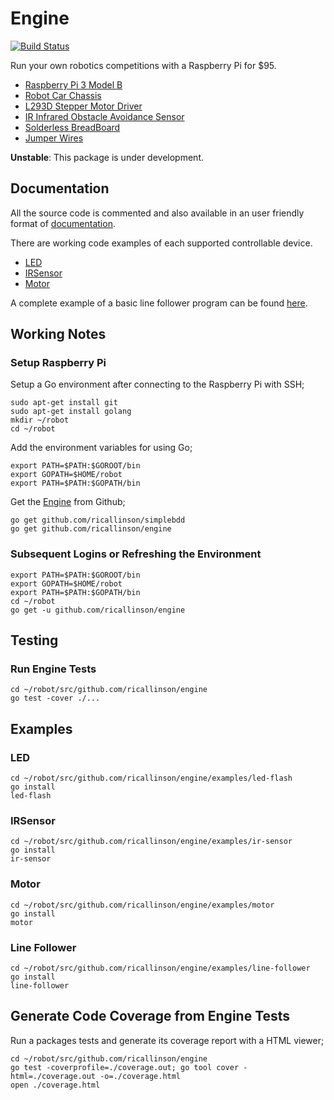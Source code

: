 # Engine

[![Build Status](https://travis-ci.org/ricallinson/engine.svg?branch=master)](https://travis-ci.org/ricallinson/engine)

Run your own robotics competitions with a Raspberry Pi for $95.

* [Raspberry Pi 3 Model B](https://www.amazon.com/gp/product/B01EW3QU22/ref=oh_aui_detailpage_o02_s00?ie=UTF8&psc=1)
* [Robot Car Chassis](https://www.amazon.com/gp/product/B01LXY7CM3/ref=oh_aui_detailpage_o04_s00?ie=UTF8&psc=1)
* [L293D Stepper Motor Driver](https://www.amazon.com/gp/product/B00ODQM8KC/ref=oh_aui_detailpage_o03_s00?ie=UTF8&psc=1)
* [IR Infrared Obstacle Avoidance Sensor](https://www.amazon.com/gp/product/B01I57HIJ0/ref=oh_aui_detailpage_o04_s00?ie=UTF8&psc=1)
* [Solderless BreadBoard](https://www.amazon.com/gp/product/B01258UZMC/ref=oh_aui_detailpage_o01_s00?ie=UTF8&psc=1)
* [Jumper Wires](https://www.amazon.com/gp/product/B01EV70C78/ref=oh_aui_detailpage_o01_s00?ie=UTF8&psc=1)

__Unstable__: This package is under development.

## Documentation

All the source code is commented and also available in an user friendly format of [documentation](https://godoc.org/github.com/ricallinson/engine).

There are working code examples of each supported controllable device.

* [LED](https://github.com/ricallinson/engine/blob/master/examples/led-flash/main.go)
* [IRSensor](https://github.com/ricallinson/engine/blob/master/examples/ir-sensor/main.go)
* [Motor](https://github.com/ricallinson/engine/blob/master/examples/motor/main.go)

A complete example of a basic line follower program can be found [here](https://github.com/ricallinson/engine/blob/master/examples/line-follower/main.go).

## Working Notes

### Setup Raspberry Pi

Setup a Go environment after connecting to the Raspberry Pi with SSH;

	sudo apt-get install git
	sudo apt-get install golang
	mkdir ~/robot
	cd ~/robot

Add the environment variables for using Go;
	
	export PATH=$PATH:$GOROOT/bin
	export GOPATH=$HOME/robot
	export PATH=$PATH:$GOPATH/bin

Get the [Engine](https://github.com/ricallinson/engine) from Github;

	go get github.com/ricallinson/simplebdd
	go get github.com/ricallinson/engine

### Subsequent Logins or Refreshing the Environment

	export PATH=$PATH:$GOROOT/bin
	export GOPATH=$HOME/robot
	export PATH=$PATH:$GOPATH/bin
	cd ~/robot
	go get -u github.com/ricallinson/engine

## Testing

### Run Engine Tests

	cd ~/robot/src/github.com/ricallinson/engine
	go test -cover ./...

## Examples

### LED

	cd ~/robot/src/github.com/ricallinson/engine/examples/led-flash
	go install
	led-flash

### IRSensor

	cd ~/robot/src/github.com/ricallinson/engine/examples/ir-sensor
	go install
	ir-sensor

### Motor

	cd ~/robot/src/github.com/ricallinson/engine/examples/motor
	go install
	motor

### Line Follower

	cd ~/robot/src/github.com/ricallinson/engine/examples/line-follower
	go install
	line-follower

## Generate Code Coverage from Engine Tests

Run a packages tests and generate its coverage report with a HTML viewer;

	cd ~/robot/src/github.com/ricallinson/engine
	go test -coverprofile=./coverage.out; go tool cover -html=./coverage.out -o=./coverage.html
	open ./coverage.html
